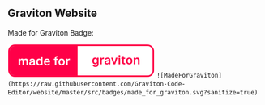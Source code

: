 Graviton Website
---

Made for Graviton Badge:

![made_for_graviton](src/badges/made_for_graviton.svg)
```![MadeForGraviton](https://raw.githubusercontent.com/Graviton-Code-Editor/website/master/src/badges/made_for_graviton.svg?sanitize=true)```
